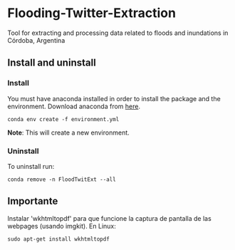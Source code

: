 # Flooding-Twitter-Extraction
Tool for extracting and processing data related to floods and inundations in Córdoba, Argentina

## Install and uninstall
### Install

You must have anaconda installed in order to install the package and the environment.
Download anaconda from [here](https://www.continuum.io/downloads).

```
conda env create -f environment.yml
```

**Note**: This will create a new environment.

### Uninstall
To uninstall run:

```
conda remove -n FloodTwitExt --all
```


## Importante

Instalar 'wkhtmltopdf' para que funcione la captura de pantalla de las
webpages (usando imgkit).
En Linux:
```
sudo apt-get install wkhtmltopdf
```
